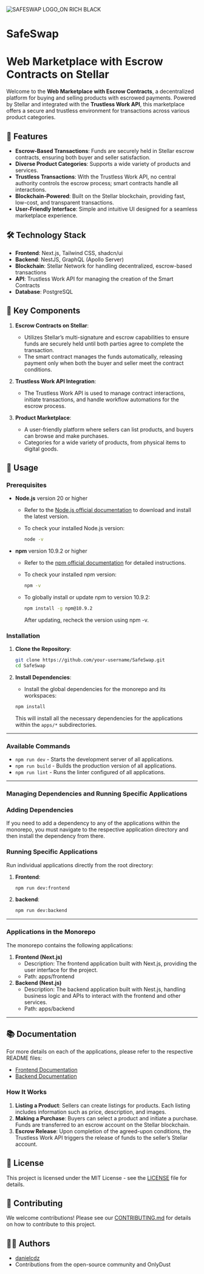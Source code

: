 
![SAFESWAP LOGO_ON RICH BLACK](https://github.com/user-attachments/assets/8260378d-07dd-4309-b7e0-da42247fa21c)
# SafeSwap
# Web Marketplace with Escrow Contracts on Stellar

Welcome to the **Web Marketplace with Escrow Contracts**, a decentralized platform for buying and selling products with escrowed payments. Powered by Stellar and integrated with the **Trustless Work API**, this marketplace offers a secure and trustless environment for transactions across various product categories.

## 🚀 Features

- **Escrow-Based Transactions**: Funds are securely held in Stellar escrow contracts, ensuring both buyer and seller satisfaction.
- **Diverse Product Categories**: Supports a wide variety of products and services.
- **Trustless Transactions**: With the Trustless Work API, no central authority controls the escrow process; smart contracts handle all interactions.
- **Blockchain-Powered**: Built on the Stellar blockchain, providing fast, low-cost, and transparent transactions.
- **User-Friendly Interface**: Simple and intuitive UI designed for a seamless marketplace experience.

## 🛠️ Technology Stack

- **Frontend**: Next.js, Tailwind CSS, shadcn/ui
- **Backend**: NestJS, GraphQL (Apollo Server)
- **Blockchain**: Stellar Network for handling decentralized, escrow-based transactions
- **API**: Trustless Work API for managing the creation of the Smart Contracts
- **Database**: PostgreSQL

## 🔑 Key Components

1. **Escrow Contracts on Stellar**:
   - Utilizes Stellar’s multi-signature and escrow capabilities to ensure funds are securely held until both parties agree to complete the transaction.
   - The smart contract manages the funds automatically, releasing payment only when both the buyer and seller meet the contract conditions.

2. **Trustless Work API Integration**:
   - The Trustless Work API is used to manage contract interactions, initiate transactions, and handle workflow automations for the escrow process.

3. **Product Marketplace**:
   - A user-friendly platform where sellers can list products, and buyers can browse and make purchases.
   - Categories for a wide variety of products, from physical items to digital goods.

## 📄 Usage

### Prerequisites

- **Node.js** version 20 or higher
    - Refer to the [Node.js official documentation](https://nodejs.org/) to download and install the latest version.
    - To check your installed Node.js version:
        
        ```bash
        node -v
        ```
        
- **npm** version 10.9.2 or higher
    - Refer to the [npm official documentation](https://docs.npmjs.com/) for detailed instructions.
    - To check your installed npm version:
        
        ```bash
        npm -v
        ```
    - To globally install or update npm to version 10.9.2:
        
        ```bash
        npm install -g npm@10.9.2
        ```

        After updating, recheck the version using npm -v.

### Installation

1. **Clone the Repository**:
    
    ```bash
    git clone https://github.com/your-username/SafeSwap.git
    cd SafeSwap
    ```
    
2. **Install Dependencies**:
    - Install the global dependencies for the monorepo and its workspaces:
    
    ```bash
    npm install
    ```
    
    This will install all the necessary dependencies for the applications within the `apps/*` subdirectories.

---

### Available Commands

- `npm run dev` - Starts the development server of all applications.
- `npm run build` - Builds the production version of all applications.
- `npm run lint` - Runs the linter configured of all applications.

---

### Managing Dependencies and Running Specific Applications

### Adding Dependencies

If you need to add a dependency to any of the applications within the monorepo, you must navigate to the respective application directory and then install the dependency from there.
    
### Running Specific Applications

Run individual applications directly from the root directory:

1. **Frontend**:
    
    ```bash
    npm run dev:frontend
    ```
    
2. **backend**:
    
    ```bash
    npm run dev:backend
    ```
    
---

### Applications in the Monorepo

The monorepo contains the following applications:

1. **Frontend (Next.js)**
    - Description: The frontend application built with Next.js, providing the user interface for the project.
    - Path: apps/frontend
2. **Backend (Nest.js)**
    - Description: The backend application built with Nest.js, handling business logic and APIs to interact with the frontend and other services.
    - Path: apps/backend

---

## 📚 Documentation

For more details on each of the applications, please refer to the respective README files:

- [Frontend Documentation](apps/frontend/README.md)
- [Backend Documentation](apps/backend/README.md)

### How It Works

1. **Listing a Product**: Sellers can create listings for products. Each listing includes information such as price, description, and images.
2. **Making a Purchase**: Buyers can select a product and initiate a purchase. Funds are transferred to an escrow account on the Stellar blockchain.
3. **Escrow Release**: Upon completion of the agreed-upon conditions, the Trustless Work API triggers the release of funds to the seller’s Stellar account.

## 📜 License

This project is licensed under the MIT License - see the [LICENSE](LICENSE) file for details.

## 🤝 Contributing

We welcome contributions! Please see our [CONTRIBUTING.md](CONTRIBUTING.md) for details on how to contribute to this project.

## 🧑‍💻 Authors

- [danielcdz](https://github.com/danielcdz)
- Contributions from the open-source community and OnlyDust
